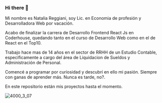 ### Hi there 👋

Mi nombre es Natalia Reggiani, soy Lic. en Economia de profesión y Desarrolladora Web por vacación. 

Acabo de finalizar la carrera de Desarrollo Frontend React Js en Coderhouse, quedando tanto en el curso de Desarrollo Web como en el de React en el Top10.

Trabajo hace mas de 14 años en el sector de RRHH de un Estudio Contable, especificamente a cargo del área de Liquidacion de Sueldos y Administración de Personal.

Comencé a programar por curiosidad y descubrí en ello mi pasión. Siempre con ganas de aprender más. Nunca es tarde, no?.

En este repositorio están mis proyectos hasta el momento. 


![4000_3_07](https://user-images.githubusercontent.com/94913533/169665257-64496de7-4089-4903-bb4b-69e6bf46c4d1.jpg)
